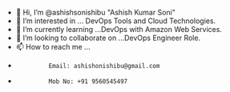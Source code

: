 - 👋 Hi, I’m @ashishsonishibu "Ashish Kumar Soni"
- 👀 I’m interested in ... DevOps Tools and Cloud Technologies.
- 🌱 I’m currently learning ...DevOps with Amazon Web Services.
- 💞️ I’m looking to collaborate on ...DevOps Engineer Role.
- 📫 How to reach me ...
-              Email: ashishonishibu@gmail.com
-              Mob No: +91 9560545497

<!---
ashishsonishibu/ashishsonishibu is a ✨ special ✨ repository because its `README.md` (this file) appears on your GitHub profile.
You can click the Preview link to take a look at your changes.
--->
